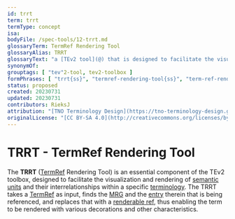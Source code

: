 ```yaml
---
id: trrt
term: trrt
termType: concept
isa:
bodyFile: /spec-tools/12-trrt.md
glossaryTerm: TermRef Rendering Tool
glossaryAlias: TRRT
glossaryText: "a [TEv2 tool](@) that is designed to facilitate the visualization and rendering of [TermRefs](@)."
synonymOf:
grouptags: [ "tev"2-tool, tev2-toolbox ]
formPhrases: [ "trrt{ss}", "termref-rendering-tool{ss}", "term-ref-rendering-tool{ss}" ]
status: proposed
created: 20230731
updated: 20230731
contributors: RieksJ
attribution: "[TNO Terminology Design](https://tno-terminology-design.github.io/tev2-specifications/docs)"
originalLicense: "[CC BY-SA 4.0](http://creativecommons.org/licenses/by-sa/4.0/?ref=chooser-v1)"
---
```


# TRRT - TermRef Rendering Tool

The **TRRT** ([TermRef](@) Rendering Tool) is an essential component of the TEv2 toolbox, designed to facilitate the visualization and rendering of [semantic units](@) and their interrelationships within a specific [terminology](@). The TRRT takes a [TermRef](@) as input, finds the [MRG](@) and the [entry](mrg-entry@) therein that is being referenced, and replaces that with a [renderable ref](@), thus enabling the term to be rendered with various decorations and other characteristics.
